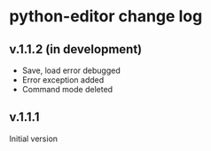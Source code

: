 # python-editor change log

## v.1.1.2 (in development)

- Save, load error debugged
- Error exception added
- Command mode deleted

## v.1.1.1

Initial version